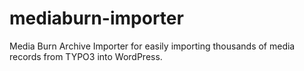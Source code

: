 mediaburn-importer
==================

Media Burn Archive Importer for easily importing thousands of media records from TYPO3 into WordPress.
